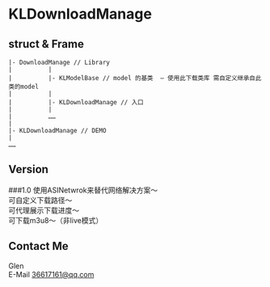 KLDownloadManage
================

struct & Frame  
--------
	|- DownloadManage // Library
	|          |
	|          |- KLModelBase // model 的基类  — 使用此下载类库 需自定义继承自此类的model
	|          |
	|          |- KLDownloadManage // 入口
	|          |
	|          ……
	|
	|- KLDownloadManage // DEMO
	|
	……

Version
------------------
###1.0
使用ASINetwrok来替代网络解决方案～  
可自定义下载路径～  
可代理展示下载进度～  
可下载m3u8～（非live模式）  

Contact Me
-----------
Glen  
E-Mail 36617161@qq.com
